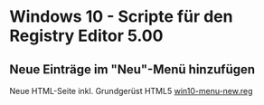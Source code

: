 # Windows 10 - Scripte für den Registry Editor 5.00

## Neue Einträge im "Neu"-Menü hinzufügen
Neue HTML-Seite inkl. Grundgerüst HTML5 [win10-menu-new.reg](https://github.com/k3yro/windows-registry-scripts/blob/master/win10-menu-new.reg "Link zur Datei")
